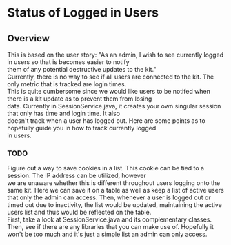 # Status of Logged in Users

## Overview 
This is based on the user story: "As an admin, I wish to see currently logged in users so that is becomes easier to notify  
them of any potential destructive updates to the kit."  
Currently, there is no way to see if all users are connected to the kit. The only metric that is tracked are login times.  
This is quite cumbersome since we would like users to be notifed when there is a kit update as to prevent them from losing  
data. Currently in SessionService.java, it creates your own singular session that only has time and login time. It also  
doesn't track when a user has logged out. Here are some points as to hopefully guide you in how to track currently logged  
in users.
  
  
### TODO  
Figure out a way to save cookies in a list. This cookie can be tied to a session. The IP address can be utilized, however  
we are unaware whether this is different throughout users logging onto the same kit. Here we can save it on a table as well 
as keep a list of active users that only the admin can access. Then, whenever a user is logged out or timed out due to inactivity,
the list would be updated, maintaining the active users list and thus would be reflected on the table.  
First, take a look at SessionService.java and its complementary classes. Then, see if there are any libraries that you can make
use of. Hopefully it won't be too much and it's just a simple list an admin can only access.